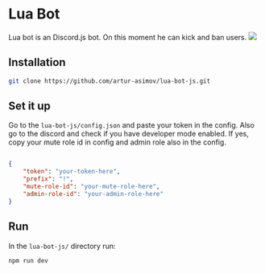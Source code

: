 # Lua Bot
Lua bot is an Discord.js bot. On this moment he can kick and ban users.
![](https://github.com/artur-asimov/lua-bot-js/blob/main/luabotlogo.png?raw=true)

## Installation

```bash
git clone https://github.com/artur-asimov/lua-bot-js.git
```

## Set it up
Go to the `lua-bot-js/config.json` and paste your token in the config. Also go to the discord and check if you have developer mode enabled. If yes, copy your mute role id in config and admin role also in the config.
```json

{
    "token": "your-token-here",
    "prefix": "!",
    "mute-role-id": "your-mute-role-here",
    "admin-role-id": "your-admin-role-here"
}
```

## Run
In the `lua-bot-js/` directory run:
```bash
npm run dev
```
